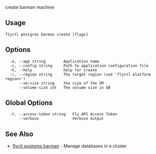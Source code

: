 create barman machine


## Usage
~~~
flyctl postgres barman create [flags]
~~~

## Options

~~~
  -a, --app string        Application name
  -c, --config string     Path to application configuration file
  -h, --help              help for create
  -r, --region string     The target region (see 'flyctl platform regions')
      --vm-size string    the size of the VM
      --volume-size int   The volume size in GB
~~~

## Global Options

~~~
  -t, --access-token string   Fly API Access Token
      --verbose               Verbose output
~~~

## See Also

* [flyctl postgres barman](/docs/flyctl/postgres-barman/)	 - Manage databases in a cluster

